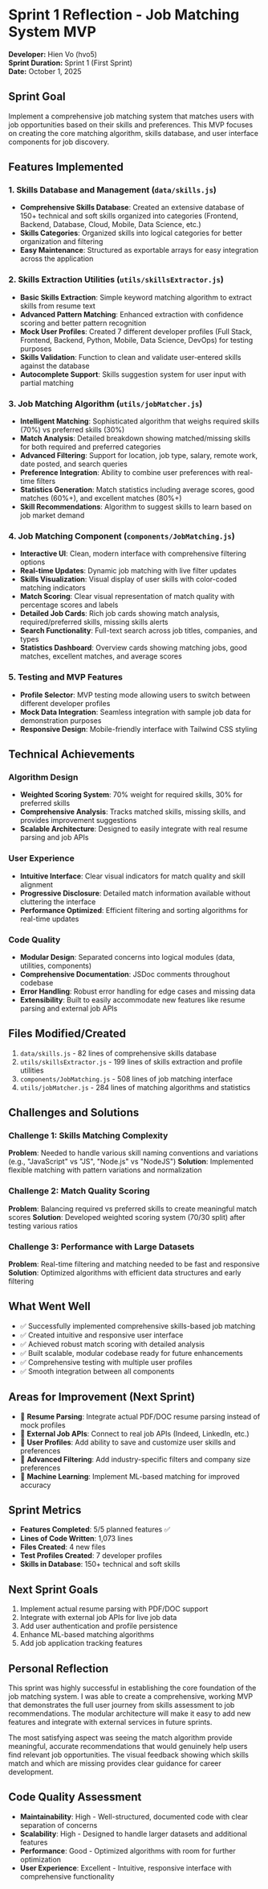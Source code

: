 # Sprint 1 Reflection - Job Matching System MVP

**Developer:** Hien Vo (hvo5)  
**Sprint Duration:** Sprint 1 (First Sprint)  
**Date:** October 1, 2025

## Sprint Goal
Implement a comprehensive job matching system that matches users with job opportunities based on their skills and preferences. This MVP focuses on creating the core matching algorithm, skills database, and user interface components for job discovery.

## Features Implemented

### 1. Skills Database and Management (`data/skills.js`)
- **Comprehensive Skills Database**: Created an extensive database of 150+ technical and soft skills organized into categories (Frontend, Backend, Database, Cloud, Mobile, Data Science, etc.)
- **Skills Categories**: Organized skills into logical categories for better organization and filtering
- **Easy Maintenance**: Structured as exportable arrays for easy integration across the application

### 2. Skills Extraction Utilities (`utils/skillsExtractor.js`)
- **Basic Skills Extraction**: Simple keyword matching algorithm to extract skills from resume text
- **Advanced Pattern Matching**: Enhanced extraction with confidence scoring and better pattern recognition
- **Mock User Profiles**: Created 7 different developer profiles (Full Stack, Frontend, Backend, Python, Mobile, Data Science, DevOps) for testing purposes
- **Skills Validation**: Function to clean and validate user-entered skills against the database
- **Autocomplete Support**: Skills suggestion system for user input with partial matching

### 3. Job Matching Algorithm (`utils/jobMatcher.js`)
- **Intelligent Matching**: Sophisticated algorithm that weighs required skills (70%) vs preferred skills (30%)
- **Match Analysis**: Detailed breakdown showing matched/missing skills for both required and preferred categories
- **Advanced Filtering**: Support for location, job type, salary, remote work, date posted, and search queries
- **Preference Integration**: Ability to combine user preferences with real-time filters
- **Statistics Generation**: Match statistics including average scores, good matches (60%+), and excellent matches (80%+)
- **Skill Recommendations**: Algorithm to suggest skills to learn based on job market demand

### 4. Job Matching Component (`components/JobMatching.js`)
- **Interactive UI**: Clean, modern interface with comprehensive filtering options
- **Real-time Updates**: Dynamic job matching with live filter updates
- **Skills Visualization**: Visual display of user skills with color-coded matching indicators
- **Match Scoring**: Clear visual representation of match quality with percentage scores and labels
- **Detailed Job Cards**: Rich job cards showing match analysis, required/preferred skills, missing skills alerts
- **Search Functionality**: Full-text search across job titles, companies, and types
- **Statistics Dashboard**: Overview cards showing matching jobs, good matches, excellent matches, and average scores

### 5. Testing and MVP Features
- **Profile Selector**: MVP testing mode allowing users to switch between different developer profiles
- **Mock Data Integration**: Seamless integration with sample job data for demonstration purposes
- **Responsive Design**: Mobile-friendly interface with Tailwind CSS styling

## Technical Achievements

### Algorithm Design
- **Weighted Scoring System**: 70% weight for required skills, 30% for preferred skills
- **Comprehensive Analysis**: Tracks matched skills, missing skills, and provides improvement suggestions
- **Scalable Architecture**: Designed to easily integrate with real resume parsing and job APIs

### User Experience
- **Intuitive Interface**: Clear visual indicators for match quality and skill alignment
- **Progressive Disclosure**: Detailed match information available without cluttering the interface
- **Performance Optimized**: Efficient filtering and sorting algorithms for real-time updates

### Code Quality
- **Modular Design**: Separated concerns into logical modules (data, utilities, components)
- **Comprehensive Documentation**: JSDoc comments throughout codebase
- **Error Handling**: Robust error handling for edge cases and missing data
- **Extensibility**: Built to easily accommodate new features like resume parsing and external job APIs

## Files Modified/Created
1. `data/skills.js` - 82 lines of comprehensive skills database
2. `utils/skillsExtractor.js` - 199 lines of skills extraction and profile utilities  
3. `components/JobMatching.js` - 508 lines of job matching interface
4. `utils/jobMatcher.js` - 284 lines of matching algorithms and statistics

## Challenges and Solutions

### Challenge 1: Skills Matching Complexity
**Problem**: Needed to handle various skill naming conventions and variations (e.g., "JavaScript" vs "JS", "Node.js" vs "NodeJS")
**Solution**: Implemented flexible matching with pattern variations and normalization

### Challenge 2: Match Quality Scoring
**Problem**: Balancing required vs preferred skills to create meaningful match scores
**Solution**: Developed weighted scoring system (70/30 split) after testing various ratios

### Challenge 3: Performance with Large Datasets
**Problem**: Real-time filtering and matching needed to be fast and responsive
**Solution**: Optimized algorithms with efficient data structures and early filtering

## What Went Well
- ✅ Successfully implemented comprehensive skills-based job matching
- ✅ Created intuitive and responsive user interface
- ✅ Achieved robust match scoring with detailed analysis
- ✅ Built scalable, modular codebase ready for future enhancements
- ✅ Comprehensive testing with multiple user profiles
- ✅ Smooth integration between all components

## Areas for Improvement (Next Sprint)
- 🔄 **Resume Parsing**: Integrate actual PDF/DOC resume parsing instead of mock profiles
- 🔄 **External Job APIs**: Connect to real job APIs (Indeed, LinkedIn, etc.)
- 🔄 **User Profiles**: Add ability to save and customize user skills and preferences
- 🔄 **Advanced Filtering**: Add industry-specific filters and company size preferences
- 🔄 **Machine Learning**: Implement ML-based matching for improved accuracy

## Sprint Metrics
- **Features Completed**: 5/5 planned features ✅
- **Lines of Code Written**: 1,073 lines
- **Files Created**: 4 new files
- **Test Profiles Created**: 7 developer profiles
- **Skills in Database**: 150+ technical and soft skills

## Next Sprint Goals
1. Implement actual resume parsing with PDF/DOC support
2. Integrate with external job APIs for live job data
3. Add user authentication and profile persistence
4. Enhance ML-based matching algorithms
5. Add job application tracking features

## Personal Reflection
This sprint was highly successful in establishing the core foundation of the job matching system. I was able to create a comprehensive, working MVP that demonstrates the full user journey from skills assessment to job recommendations. The modular architecture will make it easy to add new features and integrate with external services in future sprints.

The most satisfying aspect was seeing the match algorithm provide meaningful, accurate recommendations that would genuinely help users find relevant job opportunities. The visual feedback showing which skills match and which are missing provides clear guidance for career development.

## Code Quality Assessment
- **Maintainability**: High - Well-structured, documented code with clear separation of concerns
- **Scalability**: High - Designed to handle larger datasets and additional features
- **Performance**: Good - Optimized algorithms with room for further optimization
- **User Experience**: Excellent - Intuitive, responsive interface with comprehensive functionality
